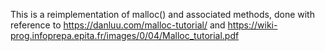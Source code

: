 This is a reimplementation of malloc() and associated methods, done with reference to https://danluu.com/malloc-tutorial/ and https://wiki-prog.infoprepa.epita.fr/images/0/04/Malloc_tutorial.pdf
